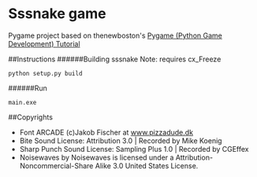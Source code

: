 # Sssnake game

Pygame project based on thenewboston's [Pygame (Python Game Development) Tutorial](https://www.youtube.com/watch?v=K5F-aGDIYaM)

##Instructions
######Building sssnake
Note: requires cx_Freeze
```
python setup.py build 
```
######Run
```
main.exe
```
##Copyrights
* Font ARCADE (c)Jakob Fischer at www.pizzadude.dk
* Bite Sound License: Attribution 3.0 | Recorded by Mike Koenig
* Sharp Punch Sound License: Sampling Plus 1.0 | Recorded by CGEffex
* Noisewaves by Noisewaves is licensed under a Attribution-Noncommercial-Share Alike 3.0 United States License. 